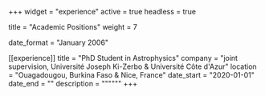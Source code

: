 +++
widget = "experience"
active = true
headless = true

title = "Academic Positions"
weight = 7

date_format = "January 2006"

[[experience]]
    title = "PhD Student in Astrophysics"
    company = "joint supervision, Université Joseph Ki-Zerbo & Université Côte d'Azur"
    location = "Ouagadougou, Burkina Faso & Nice, France"
    date_start = "2020-01-01"
    date_end = ""
    description = """"""
+++
